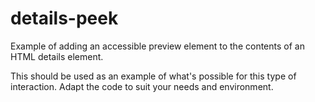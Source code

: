 # details-peek
Example of adding an accessible preview element to the contents of an HTML details element.

This should be used as an example of what's possible for this type of interaction. Adapt the code to suit your needs and environment.
